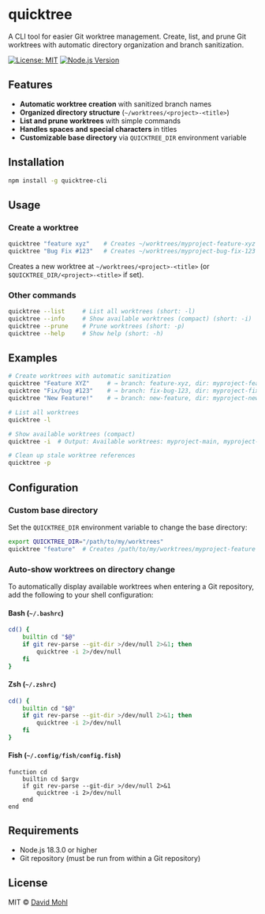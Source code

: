 # quicktree

A CLI tool for easier Git worktree management. Create, list, and prune Git worktrees with automatic directory organization and branch sanitization.

[![License: MIT](https://img.shields.io/badge/License-MIT-yellow.svg)](https://opensource.org/licenses/MIT)
[![Node.js Version](https://img.shields.io/badge/node-%3E%3D18.3.0-brightgreen)](https://nodejs.org/)

## Features

- **Automatic worktree creation** with sanitized branch names
- **Organized directory structure** (`~/worktrees/<project>-<title>`)
- **List and prune worktrees** with simple commands
- **Handles spaces and special characters** in titles
- **Customizable base directory** via `QUICKTREE_DIR` environment variable

## Installation

```bash
npm install -g quicktree-cli
```

## Usage

### Create a worktree

```bash
quicktree "feature xyz"    # Creates ~/worktrees/myproject-feature-xyz
quicktree "Bug Fix #123"   # Creates ~/worktrees/myproject-bug-fix-123
```

Creates a new worktree at `~/worktrees/<project>-<title>` (or `$QUICKTREE_DIR/<project>-<title>` if set).

### Other commands

```bash
quicktree --list     # List all worktrees (short: -l)
quicktree --info     # Show available worktrees (compact) (short: -i)
quicktree --prune    # Prune worktrees (short: -p)
quicktree --help     # Show help (short: -h)
```

## Examples

```bash
# Create worktrees with automatic sanitization
quicktree "Feature XYZ"     # → branch: feature-xyz, dir: myproject-feature-xyz
quicktree "Fix/bug #123"    # → branch: fix-bug-123, dir: myproject-fix-bug-123
quicktree "New Feature!"    # → branch: new-feature, dir: myproject-new-feature

# List all worktrees
quicktree -l

# Show available worktrees (compact)
quicktree -i  # Output: Available worktrees: myproject-main, myproject-feature-xyz, myproject-bug-fix

# Clean up stale worktree references
quicktree -p
```

## Configuration

### Custom base directory

Set the `QUICKTREE_DIR` environment variable to change the base directory:

```bash
export QUICKTREE_DIR="/path/to/my/worktrees"
quicktree "feature"  # Creates /path/to/my/worktrees/myproject-feature
```

### Auto-show worktrees on directory change

To automatically display available worktrees when entering a Git repository, add the following to your shell configuration:

#### Bash (`~/.bashrc`)

```bash
cd() {
    builtin cd "$@"
    if git rev-parse --git-dir >/dev/null 2>&1; then
        quicktree -i 2>/dev/null
    fi
}
```

#### Zsh (`~/.zshrc`)

```zsh
cd() {
    builtin cd "$@"
    if git rev-parse --git-dir >/dev/null 2>&1; then
        quicktree -i 2>/dev/null
    fi
}
```

#### Fish (`~/.config/fish/config.fish`)

```fish
function cd
    builtin cd $argv
    if git rev-parse --git-dir >/dev/null 2>&1
        quicktree -i 2>/dev/null
    end
end
```

## Requirements

- Node.js 18.3.0 or higher
- Git repository (must be run from within a Git repository)

## License

MIT © [David Mohl](https://github.com/dvcrn)
